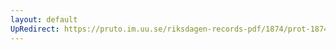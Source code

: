 ```yaml
---
layout: default
UpRedirect: https://pruto.im.uu.se/riksdagen-records-pdf/1874/prot-1874--ak--504/prot-1874--ak--504_002.pdf
---
```

